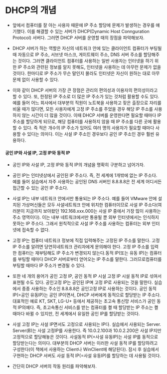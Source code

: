 # DHCP의 개념
- 앞에서 컴퓨터를 잘 아는 사용자 때문에 IP 주소 할당에 문제가 발생하는 경우를 얘기했다. 이를 해결할 수 있는 서버가 DHCP(Dynamic Host Connguration Protocol) 서버다. 그러면 DHCP 서버를 운영할 때의 장점을 파악해보자.

- DHCP 서버가 하는 역할은 자신의 네트워크 안에 있는 클라이언트 컴퓨터가 부팅될 때 자동으로 IP 주소, 서브넷 마스크, 게이트웨이 주소, DNS 서버 주소를 할당해주는 것이다. 그러면 클라이언트 컴퓨터를 사용하는 일반 사용자는 인터넷을 하기 위한 IP 주소와 관련된 정보를 알지 못해도, 인터넷을 사용하는 데 아무런 문제가 없을 것이다. 한마디로 IP 주소가 무슨 말인지 몰라도 인터넷은 자신이 원하는 대로 아무 문제 없이 사용할 수 있다.

- 이와 같이 DHCP 서버의 가장 큰 장점은 관리의 편의성과 이용자의 편의성이라고 할 수 있다. 또, 한정된 IP 주소로 더 많은 IP 주소가 있는 것처럼 활용할 수도 있다. 예를 들어 어느 회사에서 대부분의 직원이 노트북을 사용하고 잦은 출장으로 자리를 비울 때가 많다면, 모든 사용자에게 고정 IP 주소를 주었을 경우 해당 IP 주소를 사용하지 않는 시간이 더 많을 것이다. 이때 DHCP 서버를 운영한다면 필요할 때마다 IP 주소를 할당하게 되므로, 해당 컴퓨터를 사용하지 않을 때 IP 주소를 다른 곳에 활용할 수 있다. 즉 적은 개수의 IP 주소가 있어도 여러 명의 사용자가 필요할 때마다 사용할 수 있다는 의미다. 이는 사설 IP 주소인 경우보다 공인 IP 주소인 경우 훨씬 유용하다.

#### 공인 IP와 사설 IP, 고정 IP와 동적 IP

- 공인 IP와 사설 IP, 고정 IP와 동적 IP의 개념을 명확히 구분하고 넘어가자.

- 공인 IP는 인터넷상에서 공인된 IP 주소다. 즉, 전 세계에 1개밖에 없는 IP 주소다. 예를 들어 실습에서 자주 사용하는 공인된 DNS 서버인 8.8.8.8은 전 세계 어디서든 접근할 수 있는 공인 IP 주소다.
- 사설 IP는 내부 네트워크 안에서만 통용되는 IP 주소다. 예를 들어 VMware 안에 설치된 가상머신들은 모두 사설네트워크 안에 위치한 컴퓨터이므로 사설 IP 주소다(여러분이 지금까지 보아왔던 192.168.xxx.000는 사설 IP 중에서 가장 많이 사용하는 주소 영역이다). 이는 내부 네트워크에서만 통용될 뿐 외부 인터넷에서는 인식하지 못하는 IP 주소다. 그래서 원칙적으로 사설 IP 주소를 사용하는 컴퓨터는 외부 인터넷에 접속할 수 없다. 
- 고정 IP는 컴퓨터 네트워크 정보에 직접 입력해주는 고정된 IP 주소를 말한다. 고정 IP 주소를 알려면 당연히네트워크 관리자에게 문의해야 한다. 고정 IP 주소를 입력한 컴퓨터는 재부팅해도 IP 주소가 변경되지 않는다.동적 IP(또는 유동 IP)는 컴퓨터를 부팅할 때마다 DHCP 서버로부터 얻어오는 IP 주소를 말한다. 그러므로컴퓨터를 부팅할 때마다 IP 주소가 변경될 수 있다.

- 또한 네 개의 용어가 공인 고정 IP, 공인 동적 IP 시설 고정 IP 시설 동적 IP로 섞여서 표현될 수도 있다. 공인고정 IP는 공인된 IP며 고정 IP로 사용되는 것을 말한다. 실습에서 종종 사용하는 주소인 8.8.8.8은 공인고정 IP로 사용하는 것이다. 공인 동적 IP(=공인 유동IP)는 공인 IP이면서, DHCP 서버에게 동적으로 할당받는 IP 주소다. 대표적인 예로 KT, SKT, LG-U+ 등에서 제공하는 초고속 통신망 서비스가 공인 동적 IP의예다. 즉, 초고속통신 서비스를 받는 컴퓨터를 켤 때 할당받는 IP 주소는 켤 때마다 바뀔 수 있지만, 전 세계에서 유일한 공인 IP를 할당받는 것이다.

- 사설 고정 IP는 사설 IP면서도 고정으로 사용되는 IP다. 실습에서 사용되는 Server. Server(B)는 사설 고정IP를 사용한다. 즉 10.0.2.100과 10.0.2.200은 사설 IP지만 고정적으로 할당해놓은 것이다. 사설동적 IP(=사설 유동IP)는 사설 IP를 동적으로 할당받는다는 의미다. 대부분의 DHCP 서버는 이러한 사설 동적 IP를 할당하려고 구성한다(이 책에서 사용하는 Client나 WinClient에 해당된다). 잠시 후 실습에서 구현하는 DHCP 서버도 사설 동적 IP(=사설 유동IP)를 할당하는 데 사용될 것이다.

-  간단히 DHCP 서버의 작동 원리를 파악해보자.



